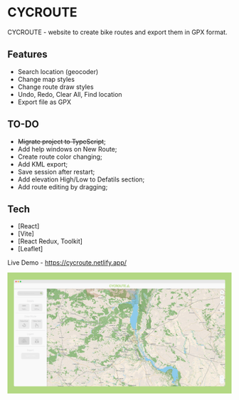 # CYCROUTE

CYCROUTE - website to create bike routes and export them in GPX format. 

## Features

- Search location (geocoder)
- Change map styles
- Change route draw styles
- Undo, Redo, Clear All, Find location
- Export file as GPX


## TO-DO

* ~~Migrate project to TypeScript~~;
* Add help windows on New Route;
* Create route color changing;
* Add KML export;
* Save session after restart;
* Add elevation High/Low to Defatils section;
* Add route editing by dragging;



## Tech

- [React]
- [Vite]
- [React Redux, Toolkit]
- [Leaflet]

Live Demo - https://cycroute.netlify.app/

![](src/assets/mockup1.png)
